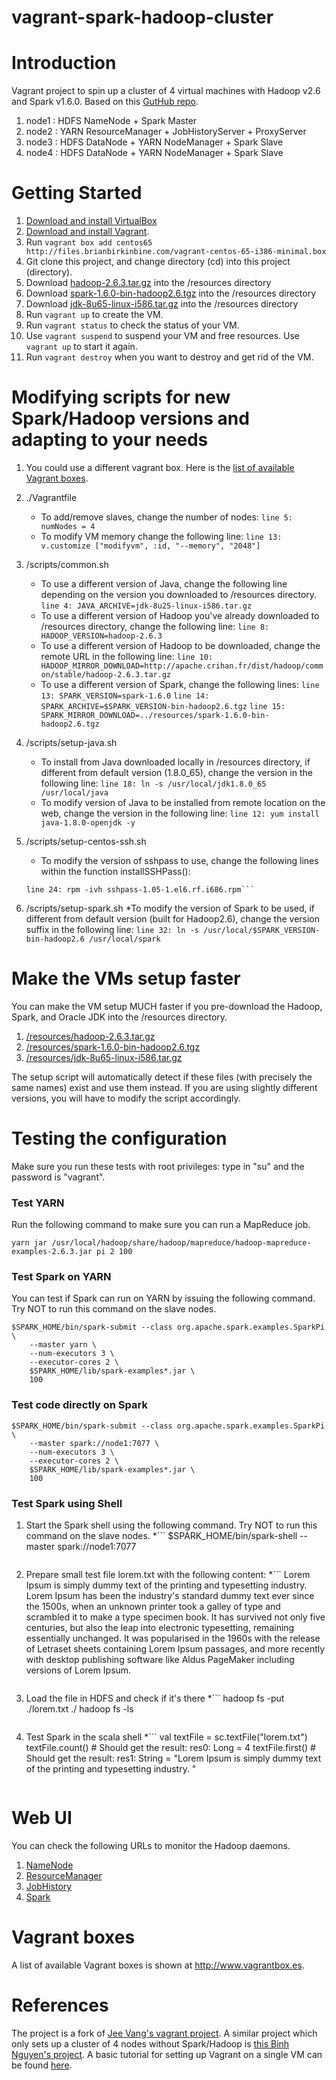 vagrant-spark-hadoop-cluster
================================

# Introduction

Vagrant project to spin up a cluster of 4 virtual machines with Hadoop v2.6 and Spark v1.6.0. 
Based on this [GutHub repo](https://github.com/vangj/vagrant-hadoop-2.4.1-spark-1.0.1).

1. node1 : HDFS NameNode + Spark Master
2. node2 : YARN ResourceManager + JobHistoryServer + ProxyServer
3. node3 : HDFS DataNode + YARN NodeManager + Spark Slave
4. node4 : HDFS DataNode + YARN NodeManager + Spark Slave

# Getting Started

1. [Download and install VirtualBox](https://www.virtualbox.org/wiki/Downloads)
2. [Download and install Vagrant](http://www.vagrantup.com/downloads.html).
3. Run ```vagrant box add centos65 http://files.brianbirkinbine.com/vagrant-centos-65-i386-minimal.box```
4. Git clone this project, and change directory (cd) into this project (directory).
5. Download [hadoop-2.6.3.tar.gz](http://www.apache.org/dyn/closer.cgi/hadoop/common/hadoop-2.6.3/hadoop-2.6.3.tar.gz) into the /resources directory
6. Download [spark-1.6.0-bin-hadoop2.6.tgz](http://spark.apache.org/downloads.html) into the /resources directory
7. Download [jdk-8u65-linux-i586.tar.gz](http://www.oracle.com/technetwork/java/javase/downloads/jdk8-downloads-2133151.html) into the /resources directory
8. Run ```vagrant up``` to create the VM.
9. Run ```vagrant status``` to check the status of your VM.
10. Use ```vagrant suspend``` to suspend your VM and free resources. Use ```vagrant up``` to start it again.
11. Run ```vagrant destroy``` when you want to destroy and get rid of the VM.


# Modifying scripts for new Spark/Hadoop versions and adapting to your needs

1. You could use a different vagrant box. Here is the [list of available Vagrant boxes](http://www.vagrantbox.es).

2. ./Vagrantfile
    * To add/remove slaves, change the number of nodes:
    ```line 5: numNodes = 4```
    * To modify VM memory change the following line:
    ```line 13: v.customize ["modifyvm", :id, "--memory", "2048"]```

3. /scripts/common.sh
    * To use a different version of Java, change the following line depending on the version you downloaded to /resources directory.
    ```line 4: JAVA_ARCHIVE=jdk-8u25-linux-i586.tar.gz```
    * To use a different version of Hadoop you've already downloaded to /resources directory, change the following line:
    ```line 8: HADOOP_VERSION=hadoop-2.6.3```
    * To use a different version of Hadoop to be downloaded, change the remote URL in the following line:
    ```line 10: HADOOP_MIRROR_DOWNLOAD=http://apache.crihan.fr/dist/hadoop/common/stable/hadoop-2.6.3.tar.gz```
    * To use a different version of Spark, change the following lines:
    ```line 13: SPARK_VERSION=spark-1.6.0```
    ```line 14: SPARK_ARCHIVE=$SPARK_VERSION-bin-hadoop2.6.tgz```
    ```line 15: SPARK_MIRROR_DOWNLOAD=../resources/spark-1.6.0-bin-hadoop2.6.tgz```

4. /scripts/setup-java.sh
    * To install from Java downloaded locally in /resources directory, if different from default version (1.8.0_65), change the version in the following  line:
    ```line 18: ln -s /usr/local/jdk1.8.0_65 /usr/local/java```
    * To modify version of Java to be installed from remote location on the web, change the version in the following line:
    ```line 12: yum install java-1.8.0-openjdk -y```

5. /scripts/setup-centos-ssh.sh
    * To modify the version of sshpass to use, change the following lines within the function installSSHPass():
    ```line 23: wget http://pkgs.repoforge.org/sshpass/sshpass-1.05-1.el6.rf.i686.rpm
    line 24: rpm -ivh sshpass-1.05-1.el6.rf.i686.rpm```

6. /scripts/setup-spark.sh
    *To modify the version of Spark to be used, if different from default version (built for Hadoop2.6), change the version suffix in the following  line:
    ```line 32: ln -s /usr/local/$SPARK_VERSION-bin-hadoop2.6 /usr/local/spark```


# Make the VMs setup faster
You can make the VM setup MUCH faster if you pre-download the Hadoop, Spark, and Oracle JDK into the /resources directory.

1. [/resources/hadoop-2.6.3.tar.gz](http://www.apache.org/dyn/closer.cgi/hadoop/common/hadoop-2.6.3/hadoop-2.6.3.tar.gz)
2. [/resources/spark-1.6.0-bin-hadoop2.6.tgz](http://spark.apache.org/downloads.html)
3. [/resources/jdk-8u65-linux-i586.tar.gz](http://www.oracle.com/technetwork/java/javase/downloads/jdk8-downloads-2133151.html)

The setup script will automatically detect if these files (with precisely the same names) exist and use them instead. If you are using slightly different versions, you will have to modify the script accordingly.

# Testing the configuration
Make sure you run these tests with root privileges: type in "su" and the password is "vagrant".

### Test YARN
Run the following command to make sure you can run a MapReduce job. 

```
yarn jar /usr/local/hadoop/share/hadoop/mapreduce/hadoop-mapreduce-examples-2.6.3.jar pi 2 100
```

### Test Spark on YARN
You can test if Spark can run on YARN by issuing the following command. Try NOT to run this command on the slave nodes.

```
$SPARK_HOME/bin/spark-submit --class org.apache.spark.examples.SparkPi \
    --master yarn \
    --num-executors 3 \
    --executor-cores 2 \
    $SPARK_HOME/lib/spark-examples*.jar \
    100
```

### Test code directly on Spark	
```
$SPARK_HOME/bin/spark-submit --class org.apache.spark.examples.SparkPi \
    --master spark://node1:7077 \
    --num-executors 3 \
    --executor-cores 2 \
    $SPARK_HOME/lib/spark-examples*.jar \
    100
```
	
### Test Spark using Shell

1. Start the Spark shell using the following command. Try NOT to run this command on the slave nodes.
    *```
    $SPARK_HOME/bin/spark-shell --master spark://node1:7077
    ```
2. Prepare small test file lorem.txt with the following content:
    *```
    Lorem Ipsum is simply dummy text of the printing and typesetting industry. 
    Lorem Ipsum has been the industry's standard dummy text ever since the 1500s, when an unknown printer took a galley of type and scrambled it to make a type specimen book. 
    It has survived not only five centuries, but also the leap into electronic typesetting, remaining essentially unchanged. 
    It was popularised in the 1960s with the release of Letraset sheets containing Lorem Ipsum passages, and more recently with desktop publishing software like Aldus PageMaker including versions of Lorem Ipsum.
    ```
3. Load the file in HDFS and check if it's there
    *```
    hadoop fs -put ./lorem.txt ./
    hadoop fs -ls
    ```
4. Test Spark in the scala shell
    *```
    val textFile = sc.textFile("lorem.txt")
    textFile.count() # Should get the result: res0: Long = 4
    textFile.first() # Should get the result: res1: String = "Lorem Ipsum is simply dummy text of the printing and typesetting industry. "
    ```

# Web UI
You can check the following URLs to monitor the Hadoop daemons.

1. [NameNode](http://10.211.55.101:50070/dfshealth.html)
2. [ResourceManager](http://10.211.55.102:8088/cluster)
3. [JobHistory](http://10.211.55.102:19888/jobhistory)
4. [Spark](http://10.211.55.101:8080)

# Vagrant boxes
A list of available Vagrant boxes is shown at http://www.vagrantbox.es. 

# References
The project is a fork of [Jee Vang's vagrant project](https://github.com/vangj/vagrant-hadoop-2.4.1-spark-1.0.1). 
A similar project which only sets up a cluster of 4 nodes without Spark/Hadoop is [this Binh Nguyen's project](https://github.com/ngbinh/spark-vagrant).
A basic tutorial for setting up Vagrant on a single VM can be found [here](http://thegrimmscientist.com/2014/12/01/vagrant-tutorial-spark-in-a-vm/).

